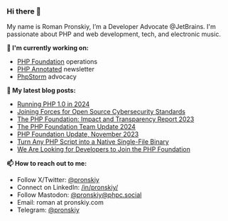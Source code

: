 ### Hi there 👋

My name is Roman Pronskiy, I’m a Developer Advocate @JetBrains. I'm passionate about PHP and web development, tech, and electronic music.

**👷 I'm currently working on:**
- [PHP Foundation](http://thephp.foundation/) operations
- [PHP Annotated](https://info.jetbrains.com/PHP-Annotated-Subscription.html) newsletter
- [PhpStorm](https://jetbrains.com/phpstorm/) advocacy

**📜 My latest blog posts:**
<!-- BLOG-POST-LIST:START -->
- [Running PHP 1.0 in 2024](https://pronskiy.com/blog/running-php-1-in-2024/)
- [Joining Forces for Open Source Cybersecurity Standards](https://thephp.foundation/blog/2024/04/02/open-source-community-cra-compliance-initiative/)
- [The PHP Foundation: Impact and Transparency Report 2023](https://thephp.foundation/blog/2024/02/26/transparency-and-impact-report-2023/)
- [The PHP Foundation
Team Update 2024](https://thephp.foundation/blog/2024/01/03/the-php-foundation-team-update-2024/)
- [PHP Foundation Update, November 2023](https://thephp.foundation/blog/2023/11/27/php-foundation-update-november-2023/)
- [Turn Any PHP Script into a Native Single-File Binary](https://pronskiy.com/blog/php-script-as-binary/)
- [We Are Looking for Developers to Join the PHP Foundation](https://thephp.foundation/blog/2023/09/06/application-form-2023/)
<!-- BLOG-POST-LIST:END -->

**📫 How to reach out to me:**
- Follow X/Twitter: [@pronskiy](https://twitter.com/pronskiy)
- Connect on LinkedIn: [/in/pronskiy/](https://www.linkedin.com/in/pronskiy/)
- Follow Mastodon: [@pronskiy@phpc.social](https://phpc.social/@pronskiy)
- Email: roman at pronskiy.com
- Telegram: [@pronskiy](https://t.me/pronskiy)

<!--
- 💬 Ask me about [PhpStorm](https://www.jetbrains.com/phpstorm/) and PHP.

Here are some ideas to get you started:

- 🔭 I’m currently working on ...
- 🌱 I’m currently learning ...
- 👯 I’m looking to collaborate on ...
- 🤔 I’m looking for help with ...
- 💬 Ask me about ...
- 📫 How to reach me: ...
- 😄 Pronouns: ...
- ⚡ Fun fact: ...
-->
